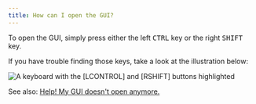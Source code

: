 ```yaml
---
title: How can I open the GUI?
---
```

To open the GUI, simply press either the left <kbd>CTRL</kbd> key or the right <kbd>SHIFT</kbd> key.

If you have trouble finding those keys, take a look at the illustration below:

![A keyboard with the [LCONTROL] and [RSHIFT] buttons highlighted](https://cloud.githubusercontent.com/assets/10100202/19437681/bb4c71e8-9476-11e6-8486-770d208fd8dd.jpg)

See also: [Help! My GUI doesn't open anymore.](/faq/gui-doesnt-open/)
